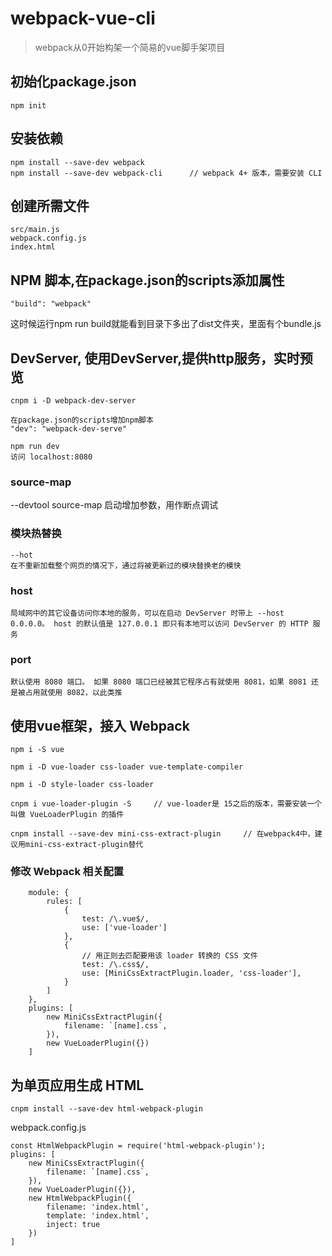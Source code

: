 # webpack-vue-cli

> webpack从0开始构架一个简易的vue脚手架项目

## 初始化package.json
    npm init

## 安装依赖
    npm install --save-dev webpack
    npm install --save-dev webpack-cli      // webpack 4+ 版本，需要安装 CLI

## 创建所需文件
    src/main.js
    webpack.config.js
    index.html

## NPM 脚本,在package.json的scripts添加属性
    "build": "webpack"
这时候运行npm run build就能看到目录下多出了dist文件夹，里面有个bundle.js


## DevServer, 使用DevServer,提供http服务，实时预览
    cnpm i -D webpack-dev-server

    在package.json的scripts增加npm脚本
    "dev": "webpack-dev-serve"

    npm run dev
    访问 localhost:8080

###  source-map
   --devtool source-map
   启动增加参数，用作断点调试

### 模块热替换
    --hot
    在不重新加载整个网页的情况下，通过将被更新过的模块替换老的模快

### host
    局域网中的其它设备访问你本地的服务，可以在启动 DevServer 时带上 --host 0.0.0.0。 host 的默认值是 127.0.0.1 即只有本地可以访问 DevServer 的 HTTP 服务

### port
    默认使用 8080 端口。 如果 8080 端口已经被其它程序占有就使用 8081，如果 8081 还是被占用就使用 8082，以此类推


## 使用vue框架，接入 Webpack
    npm i -S vue

    npm i -D vue-loader css-loader vue-template-compiler

    npm i -D style-loader css-loader

    cnpm i vue-loader-plugin -S     // vue-loader是 15之后的版本，需要安装一个叫做 VueLoaderPlugin 的插件

    cnpm install --save-dev mini-css-extract-plugin     // 在webpack4中，建议用mini-css-extract-plugin替代

### 修改 Webpack 相关配置
```
    module: {
        rules: [
            {
                test: /\.vue$/,
                use: ['vue-loader']
            },
            {
                // 用正则去匹配要用该 loader 转换的 CSS 文件
                test: /\.css$/,
                use: [MiniCssExtractPlugin.loader, 'css-loader'],
            }
        ]
    },
    plugins: [
        new MiniCssExtractPlugin({
            filename: `[name].css`,
        }),
        new VueLoaderPlugin({})
    ]
```

## 为单页应用生成 HTML
    cnpm install --save-dev html-webpack-plugin

webpack.config.js

    const HtmlWebpackPlugin = require('html-webpack-plugin');
    plugins: [
        new MiniCssExtractPlugin({
            filename: `[name].css`,
        }),
        new VueLoaderPlugin({}),
        new HtmlWebpackPlugin({
            filename: 'index.html',
            template: 'index.html',
            inject: true
        })
    ]
